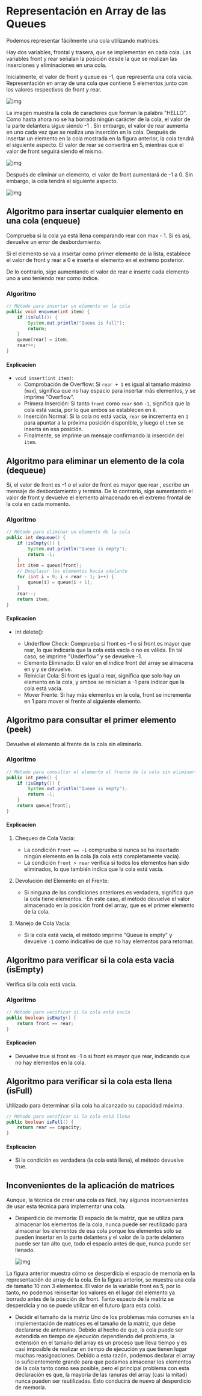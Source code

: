 # Representación en Array de las Queues

Podemos representar fácilmente una cola utilizando matrices. 

Hay dos variables, frontal y trasera, que se implementan en cada cola. Las variables front y rear señalan la posición desde la que se realizan las inserciones y eliminaciones en una cola. 

Inicialmente, el valor de front y queue es -1, que representa una cola vacía. Representación en array de una cola que contiene 5 elementos junto con los valores respectivos de front y rear.

![img](https://static.javatpoint.com/ds/images/array-representation-of-queue.png)

La imagen muestra la cola de caracteres que forman la palabra "HELLO". Como hasta ahora no se ha borrado ningún carácter de la cola, el valor de la parte delantera sigue siendo -1 . Sin embargo, el valor de rear aumenta en uno cada vez que se realiza una inserción en la cola. Después de insertar un elemento en la cola mostrada en la figura anterior, la cola tendrá el siguiente aspecto. El valor de rear se convertirá en 5, mientras que el valor de front seguirá siendo el mismo.

![img](https://static.javatpoint.com/ds/images/array-representation-of-queue2.png)

Después de eliminar un elemento, el valor de front aumentará de -1 a 0. Sin embargo, la cola tendrá el siguiente aspecto.

![img](https://static.javatpoint.com/ds/images/array-representation-of-queue3.png)

## Algoritmo para insertar cualquier elemento en una cola (enqueue)
Comprueba si la cola ya está llena comparando rear con max - 1. Si es así, devuelve un error de desbordamiento.

Si el elemento se va a insertar como primer elemento de la lista, establece el valor de front y rear a 0 e inserta el elemento en el extremo posterior.

De lo contrario, sige aumentando el valor de rear e inserte cada elemento uno a uno teniendo rear como índice.

### Algoritmo
```java
// Método para insertar un elemento en la cola
public void enqueue(int item) {
    if (isFull()) {
        System.out.println("Queue is full");
        return;
    }
    queue[rear] = item;
    rear++;
}
```
#### Explicacion
- `void insert(int item)`:
    - Comprobación de Overflow: Si `rear + 1` es igual al tamaño máximo (`max`), significa que no hay espacio para insertar más elementos, y se imprime "Overflow".
    - Primera Inserción: Si tanto `front` como `rear` son `-1`, significa que la cola está vacía, por lo que ambos se establecen en `0`.
    - Inserción Normal: Si la cola no está vacía, `rear` se incrementa en `1` para apuntar a la próxima posición disponible, y luego el `item` se inserta en esa posición.
    - Finalmente, se imprime un mensaje confirmando la inserción del `item`.

## Algoritmo para eliminar un elemento de la cola (dequeue)
Si, el valor de front es -1 o el valor de front es mayor que rear , escribe un mensaje de desbordamiento y termina. 
De lo contrario, sige aumentando el valor de front y devuelve el elemento almacenado en el extremo frontal de la cola en cada momento.

### Algoritmo
```java
// Método para eliminar un elemento de la cola
public int dequeue() {
    if (isEmpty()) {
        System.out.println("Queue is empty");
        return -1;
    }
    int item = queue[front];
    // Desplazar los elementos hacia adelante
    for (int i = 0; i < rear - 1; i++) {
        queue[i] = queue[i + 1];
    }
    rear--;
    return item;
}
```

#### Explicacion
- int delete():

    - Underflow Check: Comprueba si front es -1 o si front es mayor que rear, lo que indicaría que la cola está vacía o no es válida. En tal caso, se imprime "Underflow" y se devuelve -1.
    - Elemento Eliminado: El valor en el índice front del array se almacena en y y se devuelve.
    - Reiniciar Cola: Si front es igual a rear, significa que solo hay un elemento en la cola, y ambos se reinician a -1 para indicar que la cola está vacía.
    - Mover Frente: Si hay más elementos en la cola, front se incrementa en 1 para mover el frente al siguiente elemento.

## Algoritmo para consultar el primer elemento (peek)
Devuelve el elemento al frente de la cola sin eliminarlo.

### Algoritmo
```java
// Método para consultar el elemento al frente de la cola sin eliminarlo
public int peek() {
    if (isEmpty()) {
        System.out.println("Queue is empty");
        return -1;
    }
    return queue[front];
}
```
#### Explicacion
1. Chequeo de Cola Vacía:
    - La condición `front == -1` comprueba si nunca se ha insertado ningún elemento en la cola (la cola está completamente vacía).
    - La condición `front > rear` verifica si todos los elementos han sido eliminados, lo que también indica que la cola está vacía.

2. Devolución del Elemento en el Frente:
    - Si ninguna de las condiciones anteriores es verdadera, significa que la cola tiene elementos.
    -En este caso, el método devuelve el valor almacenado en la posición front del array, que es el primer elemento de la cola.

3. Manejo de Cola Vacía:
    - Si la cola está vacía, el método imprime "Queue is empty" y devuelve `-1` como indicativo de que no hay elementos para retornar.

## Algoritmo para verificar si la cola esta vacia (isEmpty)
Verifica si la cola está vacía.

### Algoritmo
```java
// Método para verificar si la cola está vacía
public boolean isEmpty() {
    return front == rear;
}
```
#### Explicacion
- Devuelve true si front es -1 o si front es mayor que rear, indicando que no hay elementos en la cola.

## Algoritmo para verificar si la cola esta llena (isFull)
Utilizado para determinar si la cola ha alcanzado su capacidad máxima.

```java
// Método para verificar si la cola está llena
public boolean isFull() {
    return rear == capacity;
}
```
#### Explicacion
- Si la condición es verdadera (la cola está llena), el método devuelve true.

## Inconvenientes de la aplicación de matrices
Aunque, la técnica de crear una cola es fácil, hay algunos inconvenientes de usar esta técnica para implementar una cola.

- Desperdicio de memoria: El espacio de la matriz, que se utiliza para almacenar los elementos de la cola, nunca puede ser reutilizado para almacenar los elementos de esa cola porque los elementos sólo se pueden insertar en la parte delantera y el valor de la parte delantera puede ser tan alto que, todo el espacio antes de que, nunca puede ser llenado.
   
  ![img](https://static.javatpoint.com/ds/images/limitation-array-representation-of-queue.png)

La figura anterior muestra cómo se desperdicia el espacio de memoria en la representación de array de la cola. En la figura anterior, se muestra una cola de tamaño 10 con 3 elementos. El valor de la variable front es 5, por lo tanto, no podemos reinsertar los valores en el lugar del elemento ya borrado antes de la posición de front. Tanto espacio de la matriz se desperdicia y no se puede utilizar en el futuro (para esta cola).

- Decidir el tamaño de la matriz
  Uno de los problemas más comunes en la implementación de matrices es el tamaño de la matriz, que debe declararse de antemano. Debido al hecho de que, la cola puede ser extendida en tiempo de ejecución dependiendo del problema, la extensión en el tamaño del array es un proceso que lleva tiempo y es casi imposible de realizar en tiempo de ejecución ya que tienen lugar muchas reasignaciones. Debido a esta razón, podemos declarar el array lo suficientemente grande para que podamos almacenar los elementos de la cola tanto como sea posible, pero el principal problema con esta declaración es que, la mayoría de las ranuras del array (casi la mitad) nunca pueden ser reutilizadas. Esto conducirá de nuevo al desperdicio de memoria. 
